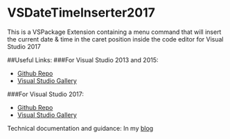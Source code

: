 # VSDateTimeInserter2017
This is a VSPackage Extension containing a menu command that will insert the current date &amp; time in the caret position inside the code editor for Visual Studio 2017

##Useful Links:
###For Visual Studio 2013 and 2015:
 - [Github Repo](https://github.com/warnov/VSDateTimeInserter)
 - [Visual Studio Gallery](http://warnovcom/@VSDateTimeInserter)


###For Visual Studio 2017:
 - [Github Repo](https://github.com/warnov/VSDateTimeInserter2017)
 - [Visual Studio Gallery](http://warnovcom/@VSDateTimeInserter2017)

Technical  documentation and guidance: In my [blog](http://warnov.com/@VSDateTimeInserterPost)
